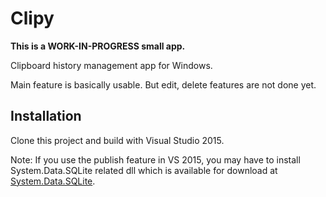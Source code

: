 # Clipy

**This is a WORK-IN-PROGRESS small app.**

Clipboard history management app for Windows.

Main feature is basically usable. But edit, delete features are not done yet. 

## Installation

Clone this project and build with Visual Studio 2015. 

Note: If you use the publish feature in VS 2015, you may have to install System.Data.SQLite related dll which is available for download at [System.Data.SQLite](http://system.data.sqlite.org).
